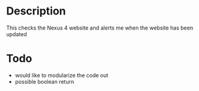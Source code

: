 # Description
This checks the Nexus 4 website and alerts me when the website has been updated

# Todo
- would like to modularize the code out
- possible boolean return
